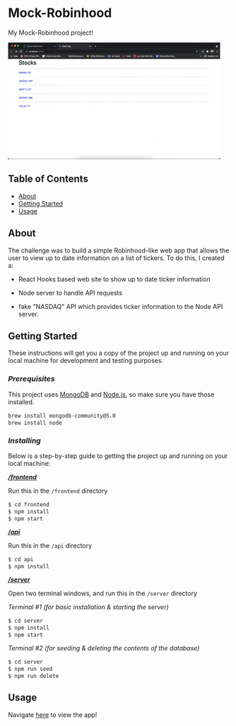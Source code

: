 # **Mock-Robinhood**
My Mock-Robinhood project!

![til](./frontend/public/GatsbyRobinhoodDemo.gif)


## **Table of Contents**

- [About](#about)
- [Getting Started](#getting_started)
- [Usage](#usage)

## **About <a name = "about"></a>**
The challenge was to build a simple Robinhood-like web app that allows the user to view up to date information on a list of tickers. To do this, I created a: 

* React Hooks based web site to show up to date ticker information

* Node server to handle API requests

* fake "NASDAQ" API which provides ticker information to the Node API server.

## **Getting Started <a name = "getting_started"></a>**

These instructions will get you a copy of the project up and running on your local machine for development and testing purposes.

### ***Prerequisites***

This project uses [MongoDB](https://mongodb.com/) and [Node.js](https://nodejs.org/), so make sure you have those installed.

```
brew install mongodb-community@5.0
brew install node
```

### ***Installing***

Below is a step-by-step guide to getting the project up and running on your local machine:

***[/frontend](https://github.com/logan-ankenbrandt/Gatsby-Robinhood/blob/main/frontend/)***

Run this in the `/frontend` directory

```
$ cd frontend
$ npm install
$ npm start
```

***[/api](https://github.com/logan-ankenbrandt/Gatsby-Robinhood/blob/main/api/)***

Run this in the `/api` directory

```
$ cd api
$ npm install
```


***[/server](https://github.com/logan-ankenbrandt/Gatsby-Robinhood/blob/main/server/)***

Open two terminal windows, and run this in the `/server` directory

*Terminal #1 (for basic installation & starting the server)* 

```
$ cd server
$ npm install
$ npm start
```

*Terminal #2 (for seeding & deleting the contents of the database)*

```
$ cd server
$ npm run seed
$ npm run delete
```



## **Usage <a name = "usage"></a>**

Navigate [here](http://localhost:3000/) to view the app!
